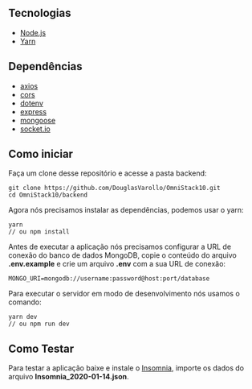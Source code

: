 ## Tecnologias

- [Node.js](https://nodejs.org/en/)
- [Yarn](https://yarnpkg.com/lang/en/)

## Dependências

- [axios](https://yarnpkg.com/en/package/axios)
- [cors](https://yarnpkg.com/en/package/cors)
- [dotenv](https://yarnpkg.com/en/package/dotenv)
- [express](https://yarnpkg.com/en/package/express)
- [mongoose](https://yarnpkg.com/en/package/mongoose)
- [socket.io](https://yarnpkg.com/en/package/socket.io)

## Como iniciar

Faça um clone desse repositório e acesse a pasta backend:

    git clone https://github.com/DouglasVarollo/OmniStack10.git
    cd OmniStack10/backend

Agora nós precisamos instalar as dependências, podemos usar o yarn:

    yarn
    // ou npm install

Antes de executar a aplicação nós precisamos configurar a URL de conexão do banco de dados MongoDB, copie o conteúdo do arquivo **.env.example** e crie um arquivo **.env** com a sua URL de conexão:

    MONGO_URI=mongodb://username:password@host:port/database

Para executar o servidor em modo de desenvolvimento nós usamos o comando:

    yarn dev
    // ou npm run dev

## Como Testar

Para testar a aplicação baixe e instale o [Insomnia](https://insomnia.rest/download/), importe os dados do arquivo **Insomnia_2020-01-14.json**.
